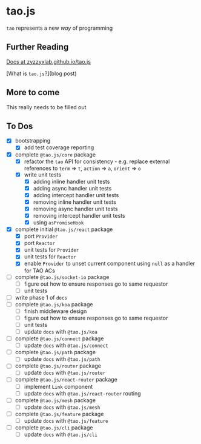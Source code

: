 # tao.js

`tao` represents a new _way_ of programming

## Further Reading

[Docs at zyzzyxlab.github.io/tao.js](https://zyzzyxlab.github.io/tao.js)

[What is `tao.js`?](blog post)

## More to come

This really needs to be filled out

## To Dos

* [x] bootstrapping
  * [x] add test coverage reporting
* [x] complete `@tao.js/core` package
  * [x] refactor the `tao` API for consistency - e.g. replace external references to `term` => `t`, `action` => `a`, `orient` => `o`
  * [x] write unit tests
    * [x] adding inline handler unit tests
    * [x] adding async handler unit tests
    * [x] adding intercept handler unit tests
    * [x] removing inline handler unit tests
    * [x] removing async handler unit tests
    * [x] removing intercept handler unit tests
    * [x] using `asPromiseHook`
* [x] complete initial `@tao.js/react` package
  * [x] port `Provider`
  * [x] port `Reactor`
  * [x] unit tests for `Provider`
  * [x] unit tests for `Reactor`
  * [x] enable `Provider` to unset current component using `null` as a handler for TAO ACs
* [ ] complete `@tao.js/socket-io` package
  * [ ] figure out how to ensure responses go to same requestor
  * [ ] unit tests
* [ ] write phase 1 of `docs`
* [ ] complete `@tao.js/koa` package
  * [ ] finish middleware design
  * [ ] figure out how to ensure responses go to same requestor
  * [ ] unit tests
  * [ ] update `docs` with `@tao.js/koa`
* [ ] complete `@tao.js/connect` package
  * [ ] update `docs` with `@tao.js/connect`
* [ ] complete `@tao.js/path` package
  * [ ] update `docs` with `@tao.js/path`
* [ ] complete `@tao.js/router` package
  * [ ] update `docs` with `@tao.js/router`
* [ ] complete `@tao.js/react-router` package
  * [ ] implement `Link` component
  * [ ] update `docs` with `@tao.js/react-router` routing
* [ ] complete `@tao.js/mesh` package
  * [ ] update `docs` with `@tao.js/mesh`
* [ ] complete `@tao.js/feature` package
  * [ ] update `docs` with `@tao.js/feature`
* [ ] complete `@tao.js/cli` package
  * [ ] update `docs` with `@tao.js/cli`
